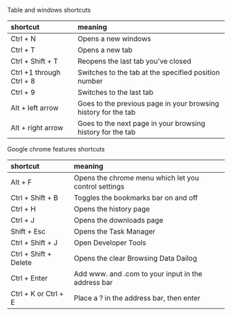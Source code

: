 Table and windows shortcuts

| shortcut | meaning |
| :--- | :--- |
| Ctrl + N | Opens a new windows |
| Ctrl + T | Opens a new tab |
| Ctrl + Shift + T | Reopens the last tab you've closed |
| Ctrl +1 through Ctrl + 8 | Switches to the tab at the specified position number |
| Ctrl + 9 | Switches to the last tab |
| Alt + left arrow | Goes to the previous page in your browsing history for the tab |
| Alt + right arrow | Goes to the next page in your browsing history for the tab |

Google chrome features shortcuts

| shortcut | meaning |
| :--- | :--- |
| Alt + F | Opens the chrome menu which let you control settings |
| Ctrl + Shift + B | Toggles the bookmarks bar on and off |
| Ctrl + H | Opens the history page |
| Ctrl + J | Opens the downloads page |
| Shift + Esc | Opens the Task Manager |
| Ctrl + Shift + J | Open Developer Tools |
| Ctrl + Shift + Delete | Opens the clear Browsing Data Dailog |
| Ctrl + Enter | Add www. and .com to your input in the address bar |
| Ctrl + K or Ctrl + E | Place a ? in the address bar, then enter |



